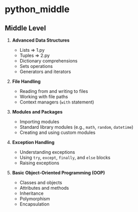 # python_middle


## Middle Level
1. **Advanced Data Structures**
   - Lists => 1.py
   - Tuples => 2.py
   - Dictionary comprehensions
   - Sets operations
   - Generators and iterators

2. **File Handling**
   - Reading from and writing to files
   - Working with file paths
   - Context managers (`with` statement)

3. **Modules and Packages**
   - Importing modules
   - Standard library modules (e.g., `math`, `random`, `datetime`)
   - Creating and using custom modules

4. **Exception Handling**
   - Understanding exceptions
   - Using `try`, `except`, `finally`, and `else` blocks
   - Raising exceptions

5. **Basic Object-Oriented Programming (OOP)**
   - Classes and objects
   - Attributes and methods
   - Inheritance
   - Polymorphism
   - Encapsulation
